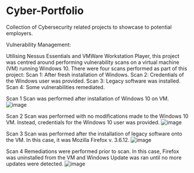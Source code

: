 # Cyber-Portfolio
Collection of Cybersecurity related projects to showcase to potential employers.

Vulnerability Management:

Utilising Nessus Essentials and VMWare Workstation Player, this project was centred around performing vulnerability scans on a virtual machine (VM) running Windows 10.
There were four scans performed as part of this project:
  Scan 1:  After fresh installation of Windows.
  Scan 2:  Credentials of the Windows user was provided.
  Scan 3:  Legacy software was installed.
  Scan 4:  Some vulnerabilities remediated.

Scan 1
Scan was performed after installation of Windows 10 on VM.
![image](https://user-images.githubusercontent.com/109834780/181453006-bf3a7506-7fbe-4fbc-95f5-e8c851878e38.png)

Scan 2
Scan was performed with no modifications made to the Windows 10 VM.
Instead, credentials for the Windows 10 user was provided.
![image](https://user-images.githubusercontent.com/109834780/181453632-70fdd6d2-4c38-4de1-b485-d9f010b8a1e7.png)

Scan 3
Scan was performed after the installation of legacy software onto the VM.  In this case, it was Mozilla Firefox v. 3.6.12.
![image](https://user-images.githubusercontent.com/109834780/181453854-a1005fa5-8f82-42fa-9e2c-55cf9d14428f.png)

Scan 4
Remediations were performed prior to scan.
In this case, Firefox was uninstalled from the VM and Windows Update was ran until no more updates were detected.
![image](https://user-images.githubusercontent.com/109834780/181454192-b0fc5fa0-35fe-4bf6-aa5e-2d0bc215eb1e.png)
